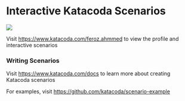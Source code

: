 # Interactive Katacoda Scenarios

[![](http://shields.katacoda.com/katacoda/feroz.ahmmed/count.svg)](https://www.katacoda.com/feroz.ahmmed "Get your profile on Katacoda.com")

Visit https://www.katacoda.com/feroz.ahmmed to view the profile and interactive scenarios

### Writing Scenarios
Visit https://www.katacoda.com/docs to learn more about creating Katacoda scenarios

For examples, visit https://github.com/katacoda/scenario-example
